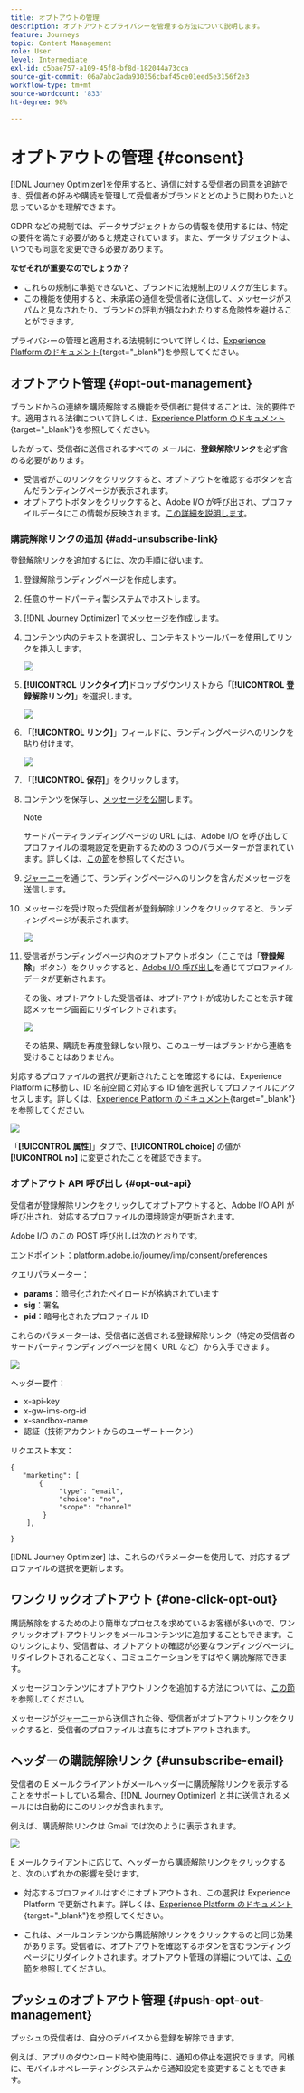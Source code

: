 ```yaml
---
title: オプトアウトの管理
description: オプトアウトとプライバシーを管理する方法について説明します。
feature: Journeys
topic: Content Management
role: User
level: Intermediate
exl-id: c5bae757-a109-45f8-bf8d-182044a73cca
source-git-commit: 06a7abc2ada930356cbaf45ce01eed5e3156f2e3
workflow-type: tm+mt
source-wordcount: '833'
ht-degree: 98%

---
```


# オプトアウトの管理 {#consent}

[!DNL Journey Optimizer]を使用すると、通信に対する受信者の同意を追跡でき、受信者の好みや購読を管理して受信者がブランドとどのように関わりたいと思っているかを理解できます。

GDPR などの規制では、データサブジェクトからの情報を使用するには、特定の要件を満たす必要があると規定されています。また、データサブジェクトは、いつでも同意を変更できる必要があります。

**なぜそれが重要なのでしょうか？**

* これらの規制に準拠できないと、ブランドに法規制上のリスクが生じます。
* この機能を使用すると、未承諾の通信を受信者に送信して、メッセージがスパムと見なされたり、ブランドの評判が損なわれたりする危険性を避けることができます。

プライバシーの管理と適用される法規制について詳しくは、[Experience Platform のドキュメント](https://experienceleague.adobe.com/docs/experience-platform/privacy/home.html?lang=ja){target=&quot;_blank&quot;}を参照してください。

## オプトアウト管理 {#opt-out-management}

ブランドからの連絡を購読解除する機能を受信者に提供することは、法的要件です。適用される法律について詳しくは、[Experience Platform のドキュメント](https://experienceleague.adobe.com/docs/experience-platform/privacy/regulations/overview.html?lang=ja#regulations){target=&quot;_blank&quot;}を参照してください。

したがって、受信者に送信されるすべての メールに、**登録解除リンク**&#x200B;を必ず含める必要があります。

* 受信者がこのリンクをクリックすると、オプトアウトを確認するボタンを含んだランディングページが表示されます。
* オプトアウトボタンをクリックすると、Adobe I/O が呼び出され、プロファイルデータにこの情報が反映されます。[この詳細を説明します](#consent-service-api)。

### 購読解除リンクの追加 {#add-unsubscribe-link}

登録解除リンクを追加するには、次の手順に従います。

1. 登録解除ランディングページを作成します。

1. 任意のサードパーティ製システムでホストします。

1. [!DNL Journey Optimizer] で[メッセージを作成](create-message.md)します。

1. コンテンツ内のテキストを選択し、コンテキストツールバーを使用してリンクを挿入します。

   ![](assets/opt-out-insert-link.png)

1. **[!UICONTROL リンクタイプ]**&#x200B;ドロップダウンリストから「**[!UICONTROL 登録解除リンク]**」を選択します。

   ![](assets/opt-out-link-type.png)

1. 「**[!UICONTROL リンク]**」フィールドに、ランディングページへのリンクを貼り付けます。

   ![](assets/opt-out-link-url.png)

1. 「**[!UICONTROL 保存]**」をクリックします。

1. コンテンツを保存し、[メッセージを公開](publish-manage-message.md)します。

   >[!NOTE]
   >
   >サードパーティランディングページの URL には、Adobe I/O を呼び出してプロファイルの環境設定を更新するための 3 つのパラメーターが含まれています。詳しくは、[この節](#consent-service-api)を参照してください。

1. [ジャーニー](../building-journeys/journey.md)を通じて、ランディングページへのリンクを含んだメッセージを送信します。

1. メッセージを受け取った受信者が登録解除リンクをクリックすると、ランディングページが表示されます。

   ![](assets/opt-out-lp-example.png)

1. 受信者がランディングページ内のオプトアウトボタン（ここでは「**登録解除**」ボタン）をクリックすると、[Adobe I/O 呼び出し](#opt-out-api)を通じてプロファイルデータが更新されます。

   その後、オプトアウトした受信者は、オプトアウトが成功したことを示す確認メッセージ画面にリダイレクトされます。

   ![](assets/opt-out-confirmation-example.png)

   その結果、購読を再度登録しない限り、このユーザーはブランドから連絡を受けることはありません。

対応するプロファイルの選択が更新されたことを確認するには、Experience Platform に移動し、ID 名前空間と対応する ID 値を選択してプロファイルにアクセスします。詳しくは、[Experience Platform のドキュメント](https://experienceleague.adobe.com/docs/experience-platform/profile/ui/user-guide.html?lang=ja#getting-started){target=&quot;_blank&quot;}を参照してください。

![](assets/opt-out-profile-choice.png)

「**[!UICONTROL 属性]**」タブで、**[!UICONTROL choice]** の値が **[!UICONTROL no]** に変更されたことを確認できます。

### オプトアウト API 呼び出し {#opt-out-api}

受信者が登録解除リンクをクリックしてオプトアウトすると、Adobe I/O API が呼び出され、対応するプロファイルの環境設定が更新されます。

Adobe I/O のこの POST 呼び出しは次のとおりです。

エンドポイント：platform.adobe.io/journey/imp/consent/preferences

クエリパラメーター：

* **params**：暗号化されたペイロードが格納されています
* **sig**：署名
* **pid**：暗号化されたプロファイル ID

これらのパラメーターは、受信者に送信される登録解除リンク（特定の受信者のサードパーティランディングページを開く URL など）から入手できます。

![](assets/opt-out-parameters.png)

ヘッダー要件：

* x-api-key
* x-gw-ims-org-id
* x-sandbox-name
* 認証（技術アカウントからのユーザートークン） 

リクエスト本文：

```
{
   "marketing": [
       {
            "type": "email",           
            "choice": "no",          
            "scope": "channel"       
        }
    ],
 
}
```

[!DNL Journey Optimizer] は、これらのパラメーターを使用して、対応するプロファイルの選択を更新します。

## ワンクリックオプトアウト {#one-click-opt-out}

購読解除をするためのより簡単なプロセスを求めているお客様が多いので、ワンクリックオプトアウトリンクをメールコンテンツに追加することもできます。このリンクにより、受信者は、オプトアウトの確認が必要なランディングページにリダイレクトされることなく、コミュニケーションをすばやく購読解除できます。

メッセージコンテンツにオプトアウトリンクを追加する方法については、[この節](message-tracking.md#one-click-opt-out-link)を参照してください。

メッセージが[ジャーニー](../building-journeys/journey.md)から送信された後、受信者がオプトアウトリンクをクリックすると、受信者のプロファイルは直ちにオプトアウトされます。

## ヘッダーの購読解除リンク {#unsubscribe-email}

受信者の E メールクライアントがメールヘッダーに購読解除リンクを表示することをサポートしている場合、[!DNL Journey Optimizer] と共に送信されるメールには自動的にこのリンクが含まれます。

例えば、購読解除リンクは Gmail では次のように表示されます。

![](assets/unsubscribe-email.png)

E メールクライアントに応じて、ヘッダーから購読解除リンクをクリックすると、次のいずれかの影響を受けます。

* 対応するプロファイルはすぐにオプトアウトされ、この選択は Experience Platform で更新されます。詳しくは、[Experience Platform のドキュメント](https://experienceleague.adobe.com/docs/experience-platform/profile/ui/user-guide.html#getting-started){target=&quot;_blank&quot;}を参照してください。

* これは、メールコンテンツから購読解除リンクをクリックするのと同じ効果があります。受信者は、オプトアウトを確認するボタンを含むランディングページにリダイレクトされます。オプトアウト管理の詳細については、[この節](#opt-out-management)を参照してください。

## プッシュのオプトアウト管理 {#push-opt-out-management}

プッシュの受信者は、自分のデバイスから登録を解除できます。

例えば、アプリのダウンロード時や使用時に、通知の停止を選択できます。同様に、モバイルオペレーティングシステムから通知設定を変更することもできます。
